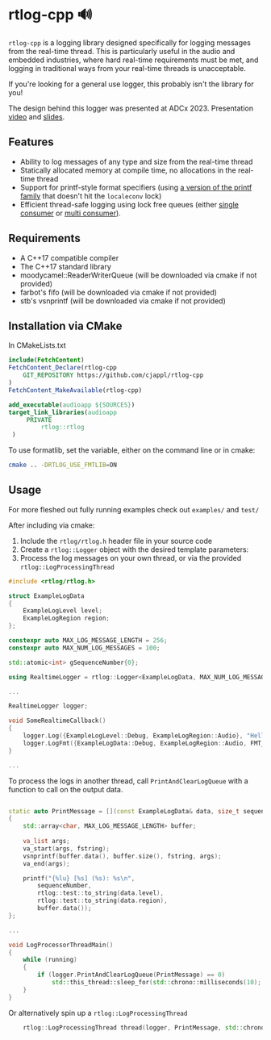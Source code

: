 # rtlog-cpp 🔊

`rtlog-cpp` is a logging library designed specifically for logging messages from the real-time thread. This is particularly useful in the audio and embedded industries, where hard real-time requirements must be met, and logging in traditional ways from your real-time threads is unacceptable.

If you're looking for a general use logger, this probably isn't the library for you!

The design behind this logger was presented at ADCx 2023. Presentation [video](https://www.youtube.com/watch?v=4KFFMGTQIFM) and [slides](https://github.com/cjappl/Conference-Presentations/tree/main/Taming-Real-Time-Logging-ADCx-2023).

## Features

- Ability to log messages of any type and size from the real-time thread
- Statically allocated memory at compile time, no allocations in the real-time thread
- Support for printf-style format specifiers (using [a version of the printf family](https://github.com/nothings/stb/blob/master/stb_sprintf.h) that doesn't hit the `localeconv` lock)
- Efficient thread-safe logging using lock free queues (either [single consumer](https://github.com/cameron314/readerwriterqueue) or [multi consumer](https://github.com/hogliux/farbot)).

## Requirements

- A C++17 compatible compiler
- The C++17 standard library
- moodycamel::ReaderWriterQueue (will be downloaded via cmake if not provided)
- farbot's fifo (will be downloaded via cmake if not provided)
- stb's vsnprintf (will be downloaded via cmake if not provided)

## Installation via CMake

In CMakeLists.txt
```cmake
include(FetchContent)
FetchContent_Declare(rtlog-cpp
    GIT_REPOSITORY https://github.com/cjappl/rtlog-cpp
)
FetchContent_MakeAvailable(rtlog-cpp)

add_executable(audioapp ${SOURCES})
target_link_libraries(audioapp
     PRIVATE
         rtlog::rtlog
 )
```

To use formatlib, set the variable, either on the command line or in cmake:
```bash
cmake .. -DRTLOG_USE_FMTLIB=ON
```

## Usage

For more fleshed out fully running examples check out `examples/` and `test/`

After including via cmake:

1. Include the `rtlog/rtlog.h` header file in your source code
2. Create a `rtlog::Logger` object with the desired template parameters:
3. Process the log messages on your own thread, or via the provided `rtlog::LogProcessingThread`

```c++
#include <rtlog/rtlog.h>

struct ExampleLogData
{
    ExampleLogLevel level;
    ExampleLogRegion region;
};

constexpr auto MAX_LOG_MESSAGE_LENGTH = 256;
constexpr auto MAX_NUM_LOG_MESSAGES = 100;

std::atomic<int> gSequenceNumber{0};

using RealtimeLogger = rtlog::Logger<ExampleLogData, MAX_NUM_LOG_MESSAGES, MAX_LOG_MESSAGE_LENGTH, gSequenceNumber>;

...

RealtimeLogger logger;

void SomeRealtimeCallback()
{
    logger.Log({ExampleLogLevel::Debug, ExampleLogRegion::Audio}, "Hello, world! %i", 42);
    logger.LogFmt({ExampleLogData::Debug, ExampleLogRegion::Audio, FMT_STRING("Hello, world! {}", 42);
}

...

```

To process the logs in another thread, call `PrintAndClearLogQueue` with a function to call on the output data.

```c++

static auto PrintMessage = [](const ExampleLogData& data, size_t sequenceNumber, const char* fstring, ...) __attribute__ ((format (printf, 4, 5)))
{
    std::array<char, MAX_LOG_MESSAGE_LENGTH> buffer;
    
    va_list args;
    va_start(args, fstring);
    vsnprintf(buffer.data(), buffer.size(), fstring, args);
    va_end(args);

    printf("{%lu} [%s] (%s): %s\n", 
        sequenceNumber, 
        rtlog::test::to_string(data.level), 
        rtlog::test::to_string(data.region), 
        buffer.data());
};

...

void LogProcessorThreadMain()
{
    while (running)
    {
        if (logger.PrintAndClearLogQueue(PrintMessage) == 0)
            std::this_thread::sleep_for(std::chrono::milliseconds(10);
    }
}

```

Or alternatively spin up a `rtlog::LogProcessingThread`

```c++
    rtlog::LogProcessingThread thread(logger, PrintMessage, std::chrono::milliseconds(10));
```
